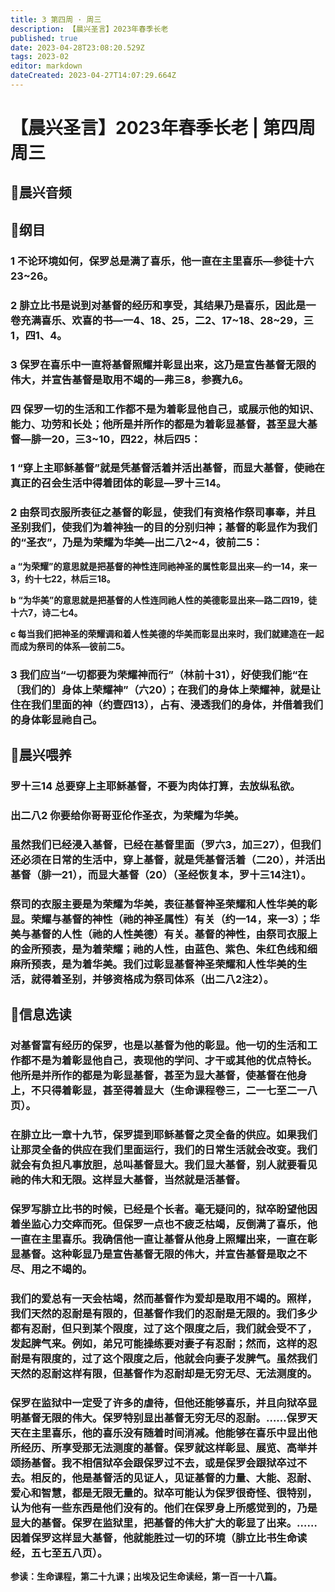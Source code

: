 ```yaml
---
title: 3 第四周 · 周三
description: 【晨兴圣言】2023年春季长老
published: true
date: 2023-04-28T23:08:20.529Z
tags: 2023-02
editor: markdown
dateCreated: 2023-04-27T14:07:29.664Z
---
```


# 【晨兴圣言】2023年春季长老 | 第四周周三
## 🎵晨兴音频

## 📙纲目

### 1	不论环境如何，保罗总是满了喜乐，他一直在主里喜乐—参徒十六23~26。

### 2	腓立比书是说到对基督的经历和享受，其结果乃是喜乐，因此是一卷充满喜乐、欢喜的书—一4、18、25，二2、17~18、28~29，三1，四1、4。

### 3	保罗在喜乐中一直将基督照耀并彰显出来，这乃是宣告基督无限的伟大，并宣告基督是取用不竭的—弗三8，参赛九6。

### 四	保罗一切的生活和工作都不是为着彰显他自己，或展示他的知识、能力、功劳和长处；他所是并所作的都是为着彰显基督，甚至显大基督—腓一20，三3~10，四22，林后四5：

### 1	“穿上主耶稣基督”就是凭基督活着并活出基督，而显大基督，使祂在真正的召会生活中得着团体的彰显—罗十三14。

### 2	由祭司衣服所表征之基督的彰显，使我们有资格作祭司事奉，并且圣别我们，使我们为着神独一的目的分别归神；基督的彰显作为我们的“圣衣”，乃是为荣耀为华美—出二八2~4，彼前二5：

**a	“为荣耀”的意思就是把基督的神性连同祂神圣的属性彰显出来—约一14，来一3，约十七22，林后三18。**

**b	“为华美”的意思就是把基督的人性连同祂人性的美德彰显出来—路二四19，徒十六7，诗二七4。**

**c	每当我们把神圣的荣耀调和着人性美德的华美而彰显出来时，我们就建造在一起而成为祭司的体系—彼前二5。**

### 3	我们应当“一切都要为荣耀神而行”（林前十31），好使我们能“在〔我们的〕身体上荣耀神”（六20）；在我们的身体上荣耀神，就是让住在我们里面的神（约壹四13），占有、浸透我们的身体，并借着我们的身体彰显祂自己。

## 📙晨兴喂养

### **罗十三14    总要穿上主耶稣基督，不要为肉体打算，去放纵私欲。**

### **出二八2	  你要给你哥哥亚伦作圣衣，为荣耀为华美。**

### 虽然我们已经浸入基督，已经在基督里面（罗六3，加三27），但我们还必须在日常的生活中，穿上基督，就是凭基督活着（二20），并活出基督（腓一21），而显大基督（20）（圣经恢复本，罗十三14注1）。

### 祭司的衣服主要是为荣耀为华美，表征基督神圣荣耀和人性华美的彰显。荣耀与基督的神性（祂的神圣属性）有关（约一14，来一3）；华美与基督的人性（祂的人性美德）有关。基督的神性，由祭司衣服上的金所预表，是为着荣耀；祂的人性，由蓝色、紫色、朱红色线和细麻所预表，是为着华美。我们过彰显基督神圣荣耀和人性华美的生活，就得着圣别，并够资格成为祭司体系（出二八2注2）。

## 📙信息选读

### 对基督富有经历的保罗，也是以基督为他的彰显。他一切的生活和工作都不是为着彰显他自己，表现他的学问、才干或其他的优点特长。他所是并所作的都是为彰显基督，甚至为显大基督，使基督在他身上，不只得着彰显，甚至得着显大（生命课程卷三，二一七至二一八页）。

### 在腓立比一章十九节，保罗提到耶稣基督之灵全备的供应。如果我们让那灵全备的供应在我们里面运行，我们的日常生活就会改变。我们就会有负担凡事放胆，总叫基督显大。我们显大基督，别人就要看见祂的伟大和无限。这样显大基督，当然就是活基督。

### 保罗写腓立比书的时候，已经是个长者。毫无疑问的，狱卒盼望他因着坐监心力交瘁而死。但保罗一点也不疲乏枯竭，反倒满了喜乐，他一直在主里喜乐。我确信他一直让基督从他身上照耀出来，一直在彰显基督。这种彰显乃是宣告基督无限的伟大，并宣告基督是取之不尽、用之不竭的。

### 我们的爱总有一天会枯竭，然而基督作为爱却是取用不竭的。照样，我们天然的忍耐是有限的，但基督作我们的忍耐是无限的。我们多少都有忍耐，但只到某个限度，过了这个限度之后，我们就会受不了，发起脾气来。例如，弟兄可能操练要对妻子有忍耐；然而，这样的忍耐是有限度的，过了这个限度之后，他就会向妻子发脾气。虽然我们天然的忍耐这样有限，但基督作为忍耐却是无穷无尽、无法测度的。

### 保罗在监狱中一定受了许多的虐待，但他还能够喜乐，并且向狱卒显明基督无限的伟大。保罗特别显出基督无穷无尽的忍耐。……保罗天天在主里喜乐，他的喜乐没有随着时间消减。他能够在喜乐中显出他所经历、所享受那无法测度的基督。保罗就这样彰显、展览、高举并颂扬基督。我不相信狱卒会跟保罗过不去，或是保罗会跟狱卒过不去。相反的，他是基督活的见证人，见证基督的力量、大能、忍耐、爱心和智慧，都是无限无量的。狱卒可能认为保罗很奇怪、很特别，认为他有一些东西是他们没有的。他们在保罗身上所感觉到的，乃是显大的基督。保罗在监狱里，把基督的伟大扩大的彰显了出来。……因着保罗这样显大基督，他就能胜过一切的环境（腓立比书生命读经，五七至五八页）。

**参读：生命课程，第二十九课；出埃及记生命读经，第一百一十八篇。**